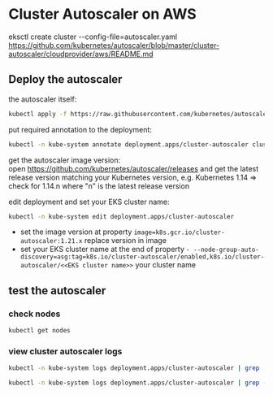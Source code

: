 # Cluster Autoscaler on AWS

eksctl create cluster --config-file=autoscaler.yaml
https://github.com/kubernetes/autoscaler/blob/master/cluster-autoscaler/cloudprovider/aws/README.md


## Deploy the autoscaler
the autoscaler itself:
```bash
kubectl apply -f https://raw.githubusercontent.com/kubernetes/autoscaler/master/cluster-autoscaler/cloudprovider/aws/examples/cluster-autoscaler-autodiscover.yaml
```

put required annotation to the deployment:
```bash
kubectl -n kube-system annotate deployment.apps/cluster-autoscaler cluster-autoscaler.kubernetes.io/safe-to-evict="false"
```

get the autoscaler image version:  
open https://github.com/kubernetes/autoscaler/releases and get the latest release version matching your Kubernetes version, e.g. Kubernetes 1.14 => check for 1.14.n where "n" is the latest release version

edit deployment and set your EKS cluster name:
```bash
kubectl -n kube-system edit deployment.apps/cluster-autoscaler
```

* set the image version at property ```image=k8s.gcr.io/cluster-autoscaler:1.21.x```  replace version in image
* set your EKS cluster name at the end of property ```- --node-group-auto-discovery=asg:tag=k8s.io/cluster-autoscaler/enabled,k8s.io/cluster-autoscaler/<<EKS cluster name>>```   your cluster name

## test the autoscaler

### check nodes 
```bash
kubectl get nodes
```

### view cluster autoscaler logs
```bash
kubectl -n kube-system logs deployment.apps/cluster-autoscaler | grep -A5 "Expanding Node Group"

kubectl -n kube-system logs deployment.apps/cluster-autoscaler | grep -A5 "removing node"
```
